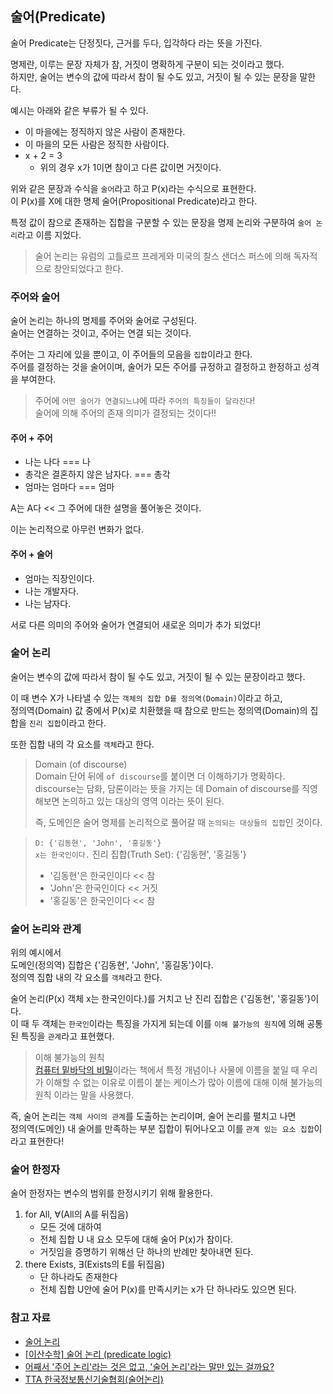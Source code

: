 ## 술어(Predicate)

술어 Predicate는 단정짓다, 근거를 두다, 입각하다 라는 뜻을 가진다.   

명제란, 이루는 문장 자체가 참, 거짓이 명확하게 구분이 되는 것이라고 했다.   
하지만, 술어는 변수의 값에 따라서 참이 될 수도 있고, 거짓이 될 수 있는 문장을 말한다.

예시는 아래와 같은 부류가 될 수 있다.
- 이 마을에는 정직하지 않은 사람이 존재한다.   
- 이 마을의 모든 사람은 정직한 사람이다.
- x + 2 = 3
  - 위의 경우 x가 1이면 참이고 다른 값이면 거짓이다.

위와 같은 문장과 수식을 `술어`라고 하고 P(x)라는 수식으로 표현한다.   
이 P(x)를 X에 대한 명제 술어(Propositional Predicate)라고 한다.

특정 값이 참으로 존재하는 집합을 구분할 수 있는 문장을 명제 논리와 구분하여 `술어 논리`라고 이름 지었다.

>술어 논리는 유럼의 고틀로프 프레게와 미국의 찰스 샌더스 퍼스에 의해 독자적으로 창안되었다고 한다.   

### 주어와 술어

술어 논리는 하나의 명제를 주어와 술어로 구성된다.   
술어는 연결하는 것이고, 주어는 연결 되는 것이다.

주어는 그 자리에 있을 뿐이고, 이 주어들의 모음을 `집합`이라고 한다.   
주어를 결정하는 것을 술어이며, 술어가 모든 주어를 규정하고 결정하고 한정하고 성격을 부여한다.

> 주어에 `어떤 술어가 연결되느냐`에 따라 `주어의 특징들이 달라진다`!   
> 술어에 의해 주어의 존재 의미가 결정되는 것이다!!

#### 주어 + 주어
- 나는 나다   === 나   
- 총각은 결혼하지 않은 남자다. === 총각   
- 엄마는 엄마다 === 엄마

A는 A다 << 그 주어에 대한 설명을 풀어놓은 것이다.

이는 논리적으로 아무런 변화가 없다.

#### 주어 + 술어

- 엄마는 직장인이다.   
- 나는 개발자다.   
- 나는 남자다.   

서로 다른 의미의 주어와 술어가 연결되어 새로운 의미가 추가 되었다!

### 술어 논리
술어는 변수의 값에 따라서 참이 될 수도 있고, 거짓이 될 수 있는 문장이라고 했다.   

이 때 변수 X가 나타낼 수 있는 `객체의 집합 D를 정의역(Domain)`이라고 하고,    
정의역(Domain) 값 중에서 P(x)로 치환했을 때 참으로 만드는 정의역(Domain)의 집합을 `진리 집합`이라고 한다.

또한 집합 내의 각 요소를 `객체`라고 한다.

> Domain (of discourse)   
> Domain 단어 뒤에 `of discourse`를 붙이면 더 이해하기가 명확하다.   
> discourse는 담화, 담론이라는 뜻을 가지는 데 Domain of discourse를 직영해보면 논의하고 있는 대상의 영역 이라는 뜻이 된다.
>
> 즉, 도메인은 술어 명제를 논리적으로 풀어갈 때 `논의되는 대상들의 집합`인 것이다.

> `D: {'김동현', 'John', '홍길동'}`   
> `x는 한국인이다.`
> 진리 집합(Truth Set): {'김동현', '홍길동'}
> - '김동현'은 한국인이다 << 참
> - 'John'은 한국인이다 << 거짓
> - '홍길동'은 한국인이다 << 참

### 술어 논리와 관계
위의 예시에서    
도메인(정의역) 집합은 {'김동현', 'John', '홍길동'}이다.   
정의역 집합 내의 각 요소를 `객체`라고 한다.   

술어 논리(P(x) 객체 x는 한국인이다.)를 거치고 난 진리 집합은 {'김동현', '홍길동'}이다.   
이 때 두 객체는 `한국인`이라는 특징을 가지게 되는데 이를 `이해 불가능의 원칙`에 의해 공통된 특징을 `관계`라고 표현했다. 

> 이해 불가능의 원칙   
> [컴퓨터 밑바닥의 비밀](https://product.kyobobook.co.kr/detail/S000212650856)이라는 책에서 특정 개념이나 사물에 이름을 붙일 때 우리가 이해할 수 없는 이유로 이름이 붙는 케이스가 많아 이름에 대해 이해 불가능의 원칙 이라는 말을 사용했다.

즉, 술어 논리는 `객체 사이의 관계`를 도출하는 논리이며, 술어 논리를 펼치고 나면    
정의역(도메인) 내 술어를 만족하는 부분 집합이 튀어나오고 이를 `관계 있는 요소 집합`이라고 표현한다!

### 술어 한정자
술어 한정자는 변수의 범위를 한정시키기 위해 활용한다.

1. for All, ∀(All의 A를 뒤집음)
   -  모든 것에 대하여
   - 전체 집합 U 내 요소 모두에 대해 술어 P(x)가 참이다.
   - 거짓임을 증명하기 위해선 단 하나의 반례만 찾아내면 된다.
2. there Exists, ∃(Exists의 E를 뒤집음)
   - 단 하나라도 존재한다
   - 전체 집합 U안에 술어 P(x)를 만족시키는 x가 단 하나라도 있으면 된다.


### 참고 자료
- [술어 논리](https://ko.wikipedia.org/wiki/%EC%88%A0%EC%96%B4_%EB%85%BC%EB%A6%AC)
- [[이산수학] 술어 논리 (predicate logic)](https://laurent.tistory.com/entry/%EC%9D%B4%EC%82%B0%EC%88%98%ED%95%99-%EC%88%A0%EC%96%B4-%EB%85%BC%EB%A6%AC-predicate-logic)
- [어째서 '주어 논리'라는 것은 없고, '술어 논리'라는 말만 있는 걸까요?](https://www.youtube.com/watch?v=AE0HxZ_Wer4&t=10s&ab_channel=%EC%BD%94%EB%94%94%EC%A0%95%EC%9D%98%EC%A7%80%EC%8B%9D%EC%B1%84%EB%84%90)
- [TTA 한국정보통신기술협회(술어논리)](http://terms.tta.or.kr/dictionary/dictionaryView.do?subject=%EC%88%A0%EC%96%B4+%EB%85%BC%EB%A6%AC)